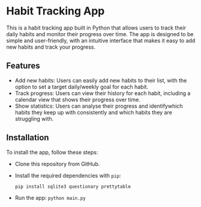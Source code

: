 # Habit Tracking App

This is a habit tracking app built in Python that allows users to track their daily habits and monitor their progress over time. The app is designed to be simple and user-friendly, with an intuitive interface that makes it easy to add new habits and track your progress.

## Features

- Add new habits: Users can easily add new habits to their list, with the option to set a target daily/weekly goal for each habit.
- Track progress: Users can view their history for each habit, including a calendar view that shows their progress over time.
- Show statistics: Users can analyse their progress and identifywhich habits they keep up with consistently and which habits they are struggling with. 

## Installation

To install the app, follow these steps:

- Clone this repository from GitHub.
- Install the required dependencies with `pip`:

	`pip install sqlite3 questionary prettytable`
- Run the app: `python main.py`

